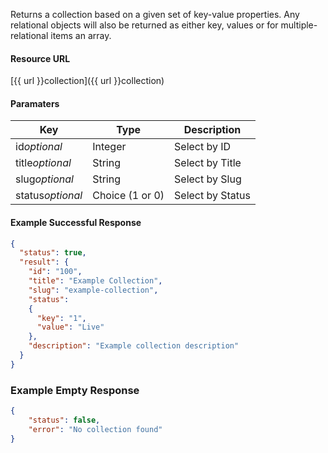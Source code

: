 <!--
@title Get single collection by criteria
@author Moltin Ltd
@description Gets a collection based on the given criteria

@sidebar 1
@family Collection
@rate No
@auth Yes
@format JSON
@http GET
@version beta
-->

Returns a collection based on a given set of key-value properties. Any relational objects will also be returned as either key, values or for multiple-relational items an array.


#### Resource URL
[{{ url }}collection]({{ url }}collection)


#### Paramaters
Key | Type | Description
--- | ---- | -----------
id*optional* | Integer | Select by ID
title*optional* | String | Select by Title
slug*optional* | String | Select by Slug
status*optional* | Choice (1 or 0) | Select by Status

<!--code-->
#### Example Successful Response
``` json
{
  "status": true,
  "result": {
    "id": "100",
    "title": "Example Collection",
    "slug": "example-collection",
    "status":
    {
      "key": "1",
      "value": "Live"
    },
    "description": "Example collection description"
  }
}
```


### Example Empty Response
``` json
{
    "status": false,
    "error": "No collection found"
}
```
<!--/code-->